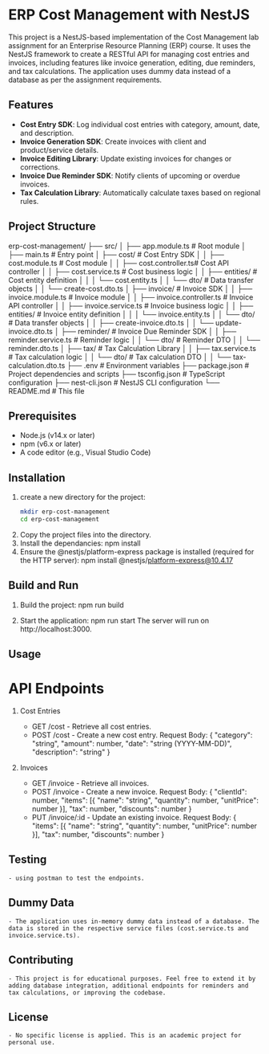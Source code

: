 # ERP Cost Management with NestJS

This project is a NestJS-based implementation of the Cost Management lab assignment for an Enterprise Resource Planning (ERP) course. It uses the NestJS framework to create a RESTful API for managing cost entries and invoices, including features like invoice generation, editing, due reminders, and tax calculations. The application uses dummy data instead of a database as per the assignment requirements.

## Features

- **Cost Entry SDK**: Log individual cost entries with category, amount, date, and description.
- **Invoice Generation SDK**: Create invoices with client and product/service details.
- **Invoice Editing Library**: Update existing invoices for changes or corrections.
- **Invoice Due Reminder SDK**: Notify clients of upcoming or overdue invoices.
- **Tax Calculation Library**: Automatically calculate taxes based on regional rules.

## Project Structure
erp-cost-management/
├── src/
│   ├── app.module.ts          # Root module
│   ├── main.ts               # Entry point
│   ├── cost/                 # Cost Entry SDK
│   │   ├── cost.module.ts    # Cost module
│   │   ├── cost.controller.ts# Cost API controller
│   │   ├── cost.service.ts   # Cost business logic
│   │   ├── entities/         # Cost entity definition
│   │   │   └── cost.entity.ts
│   │   └── dto/              # Data transfer objects
│   │       └── create-cost.dto.ts
│   ├── invoice/              # Invoice SDK
│   │   ├── invoice.module.ts # Invoice module
│   │   ├── invoice.controller.ts # Invoice API controller
│   │   ├── invoice.service.ts # Invoice business logic
│   │   ├── entities/         # Invoice entity definition
│   │   │   └── invoice.entity.ts
│   │   └── dto/              # Data transfer objects
│   │       ├── create-invoice.dto.ts
│   │       └── update-invoice.dto.ts
│   ├── reminder/             # Invoice Due Reminder SDK
│   │   ├── reminder.service.ts # Reminder logic
│   │   └── dto/              # Reminder DTO
│   │       └── reminder.dto.ts
│   ├── tax/                  # Tax Calculation Library
│   │   ├── tax.service.ts    # Tax calculation logic
│   │   └── dto/              # Tax calculation DTO
│   │       └── tax-calculation.dto.ts
├── .env                     # Environment variables
├── package.json             # Project dependencies and scripts
├── tsconfig.json            # TypeScript configuration
├── nest-cli.json            # NestJS CLI configuration
└── README.md                # This file
## Prerequisites

- Node.js (v14.x or later)
- npm (v6.x or later)
- A code editor (e.g., Visual Studio Code)

## Installation

1. create a new directory for the project:
   ```bash
   mkdir erp-cost-management
   cd erp-cost-management

2. Copy the project files into the directory.
3. Install the dependancies:
    npm install 
4. Ensure the @nestjs/platform-express package is installed (required for the HTTP server):
    npm install @nestjs/platform-express@10.4.17

## Build and Run

1. Build the project:
    npm run build

2. Start the application:
    npm run start
    The server will run on http://localhost:3000.

## Usage

# API Endpoints

1. Cost Entries
    - GET /cost - Retrieve all cost entries.
    - POST /cost - Create a new cost entry.
        Request Body:
          {
            "category": "string",
            "amount": number,
            "date": "string (YYYY-MM-DD)",
            "description": "string"
            }  

2. Invoices
    - GET /invoice - Retrieve all invoices.
    - POST /invoice - Create a new invoice.
        Request Body:
          {
            "clientId": number,
            "items": [{ "name": "string", "quantity": number, "unitPrice": number }],
            "tax": number,
            "discounts": number
            }
    - PUT /invoice/:id - Update an existing invoice.
        Request Body:
          {
            "items": [{ "name": "string", "quantity": number, "unitPrice": number }],
            "tax": number,
            "discounts": number
            }
## Testing 
    - using postman to test the endpoints.

## Dummy Data
    - The application uses in-memory dummy data instead of a database. The data is stored in the respective service files (cost.service.ts and invoice.service.ts).

## Contributing
    - This project is for educational purposes. Feel free to extend it by adding database integration, additional endpoints for reminders and tax calculations, or improving the codebase.
## License
    - No specific license is applied. This is an academic project for personal use. 
